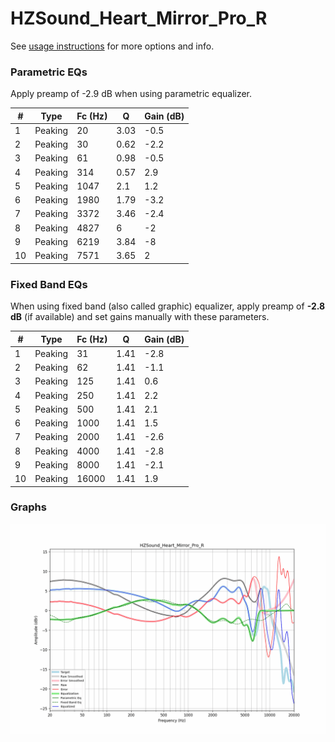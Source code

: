 # HZSound_Heart_Mirror_Pro_R
See [usage instructions](https://github.com/jaakkopasanen/AutoEq#usage) for more options and info.

### Parametric EQs
Apply preamp of -2.9 dB when using parametric equalizer.

|   # | Type    |   Fc (Hz) |    Q |   Gain (dB) |
|-----|---------|-----------|------|-------------|
|   1 | Peaking |        20 | 3.03 |        -0.5 |
|   2 | Peaking |        30 | 0.62 |        -2.2 |
|   3 | Peaking |        61 | 0.98 |        -0.5 |
|   4 | Peaking |       314 | 0.57 |         2.9 |
|   5 | Peaking |      1047 | 2.1  |         1.2 |
|   6 | Peaking |      1980 | 1.79 |        -3.2 |
|   7 | Peaking |      3372 | 3.46 |        -2.4 |
|   8 | Peaking |      4827 | 6    |        -2   |
|   9 | Peaking |      6219 | 3.84 |        -8   |
|  10 | Peaking |      7571 | 3.65 |         2   |

### Fixed Band EQs
When using fixed band (also called graphic) equalizer, apply preamp of **-2.8 dB** (if available) and set gains manually with these parameters.

|   # | Type    |   Fc (Hz) |    Q |   Gain (dB) |
|-----|---------|-----------|------|-------------|
|   1 | Peaking |        31 | 1.41 |        -2.8 |
|   2 | Peaking |        62 | 1.41 |        -1.1 |
|   3 | Peaking |       125 | 1.41 |         0.6 |
|   4 | Peaking |       250 | 1.41 |         2.2 |
|   5 | Peaking |       500 | 1.41 |         2.1 |
|   6 | Peaking |      1000 | 1.41 |         1.5 |
|   7 | Peaking |      2000 | 1.41 |        -2.6 |
|   8 | Peaking |      4000 | 1.41 |        -2.8 |
|   9 | Peaking |      8000 | 1.41 |        -2.1 |
|  10 | Peaking |     16000 | 1.41 |         1.9 |

### Graphs
![](./HZSound_Heart_Mirror_Pro_R.png)
